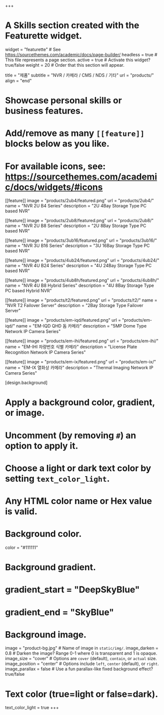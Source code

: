 +++
# A Skills section created with the Featurette widget.
widget = "featurette"  # See https://sourcethemes.com/academic/docs/page-builder/
headless = true  # This file represents a page section.
active = true  # Activate this widget? true/false
weight = 20  # Order that this section will appear.

title = "제품"
subtitle = "NVR / 카메라 / CMS / NDS / 기타"
url = "products/"
align = "end"

# Showcase personal skills or business features.
# 
# Add/remove as many `[[feature]]` blocks below as you like.
# 
# For available icons, see: https://sourcethemes.com/academic/docs/widgets/#icons

[[feature]]
  image = "products/2ub4/featured.png"
  url = "products/2ub4/"
  name = "NVR 2U B4 Series"
  description = "2U 4Bay Storage Type PC based NVR"

[[feature]]
  image = "products/2ub8/featured.png"
  url = "products/2ub8/"
  name = "NVR 2U B8 Series"
  description = "2U 8Bay Storage Type PC based NVR"
  
[[feature]]
  image = "products/3ub16/featured.png"
  url = "products/3ub16/"
  name = "NVR 3U B16 Series"
  description = "3U 16Bay Storage Type PC based NVR"

[[feature]]
  image = "products/4ub24/featured.png"
  url = "products/4ub24/"
  name = "NVR 4U B24 Series"
  description = "4U 24Bay Storage Type PC based NVR"

[[feature]]
  image = "products/4ub8h/featured.png"
  url = "products/4ub8h/"
  name = "NVR 4U B8 Hybrid Series"
  description = "4U 8Bay Storage Type PC based Hybrid NVR"

[[feature]]
  image = "products/t2/featured.png"
  url = "products/t2/"
  name = "NVR T2 Failover Server"
  description = "2Bay Storage Type Failover Server"

[[feature]]
  image = "products/em-iqd/featured.png"
  url = "products/em-iqd/"
  name = "EM-IQD QHD 돔 카메라"
  description = "5MP Dome Type Network IP Camera Series"

[[feature]]
  image = "products/em-ihi/featured.png"
  url = "products/em-ihi/"
  name = "EM-IHI 차량번호 식별 카메라"
  description = "License Plate Recognition Network IP Camera Series"

[[feature]]
  image = "products/em-ix/featured.png"
  url = "products/em-ix/"
  name = "EM-IX 열화상 카메라"
  description = "Thermal Imaging Network IP Camera Series"

[design.background]
  # Apply a background color, gradient, or image.
  #   Uncomment (by removing `#`) an option to apply it.
  #   Choose a light or dark text color by setting `text_color_light`.
  #   Any HTML color name or Hex value is valid.
  
  # Background color.
  color = "#111111"

  # Background gradient.
  # gradient_start = "DeepSkyBlue"
  # gradient_end = "SkyBlue"
  
  # Background image.
  image = "product-bg.jpg"  # Name of image in `static/img/`.
  image_darken = 0.8  # Darken the image? Range 0-1 where 0 is transparent and 1 is opaque.
  image_size = "cover"  #  Options are `cover` (default), `contain`, or `actual` size.
  image_position = "center"  # Options include `left`, `center` (default), or `right`.
  image_parallax = false  # Use a fun parallax-like fixed background effect? true/false

  # Text color (true=light or false=dark).
  text_color_light = true
+++
